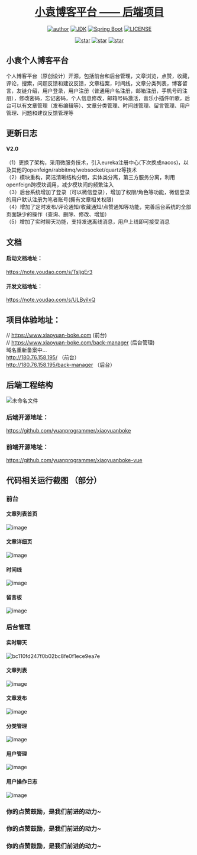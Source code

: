 <h1 align="center"><a href="https://github.com/xiaoyuanboke" target="_blank">小袁博客平台 —— 后端项目</a></h1>
<p align="center">
  <a href="https://blog.csdn.net/weixin_47971206?spm=1000.2115.3001.5343"><img alt="author" src="https://user.xiaoyuan-boke.com/svg/author-xiaoyuan.svg"/></a>
  <a href="https://www.oracle.com/technetwork/java/javase/downloads/index.html"><img alt="JDK" src="https://img.shields.io/badge/jdk1.8.0_131-orange.svg"/></a>
  <a href="https://docs.spring.io/spring-boot/docs/2.2.1.RELEASE/reference/html/"><img alt="Spring Boot" src="https://img.shields.io/badge/Spring Boot-2.1.0.RELEASE-brightgreen.svg"/></a>
  <a href="https://github.com/yuanprogrammer/xiaoyuanboke/blob/master/LICENSE"><img alt="LICENSE" src="https://img.shields.io/github/license/yuanprogrammer/xiaoyuanboke.svg"/></a>
</p>

<p align="center">
  <a href="https://github.com/yuanprogrammer/xiaoyuanboke/stargazers"><img alt="star" src="https://img.shields.io/github/stars/yuanprogrammer/xiaoyuanboke.svg?label=Stars&style=social"/></a>
  <a href="https://github.com/yuanprogrammer/xiaoyuanboke/network/members"><img alt="star" src="https://img.shields.io/github/forks/yuanprogrammer/xiaoyuanboke.svg?label=Fork&style=social"/></a>
  <a href="https://github.com/yuanprogrammer/xiaoyuanboke/watchers"><img alt="star" src="https://img.shields.io/github/watchers/yuanprogrammer/xiaoyuanboke.svg?label=Watch&style=social"/></a>
</p>

## 小袁个人博客平台
个人博客平台（原创设计）开源，包括前台和后台管理，文章浏览，点赞，收藏，评论，搜索，问题反馈和建议反馈，文章档案，时间线，文章分类列表，博客留言，友链介绍，用户登录，用户注册（普通用户名注册，邮箱注册，手机号码注册），修改密码，忘记密码，个人信息修改，邮箱号码激活，音乐小插件听歌，后台可以有文章管理（发布编辑等）、文章分类管理、时间线管理、留言管理、用户管理、问题和建议反馈管理等


## 更新日志
#### V2.0
（1）更换了架构，采用微服务技术，引入eureka注册中心(下次换成nacos)，以及其他的openfeign/rabbitmq/websocket/quartz等技术<br>
（2）模块重构，简洁清晰结构分明，实体类分离，第三方服务分离，利用openfeign跨模块调用，减少模块间的频繁注入<br>
（3）后台系统增加了登录（可以微信登录），增加了权限/角色等功能，微信登录的用户默认注册为笔者账号(拥有文章相关权限)<br>
（4）增加了定时发布/评论通知/收藏通知/点赞通知等功能，完善后台系统的全部页面缺少的操作（查询、删除、修改、增加）<br>
（5）增加了实时聊天功能，支持发送离线消息，用户上线即可接受消息

## 文档
#### 启动文档地址：<br>
https://note.youdao.com/s/TsljgEr3

#### 开发文档地址：<br>
https://note.youdao.com/s/ULByiIxQ


## 项目体验地址：
// https://www.xiaoyuan-boke.com (前台) <br>
// https://www.xiaoyuan-boke.com/back-manager (后台管理)<br>
域名重新备案中...<br>
http://180.76.158.195/ （前台）<br>
http://180.76.158.195/back-manager （后台）<br>

## 后端工程结构

![未命名文件](https://user-images.githubusercontent.com/86464456/201698374-badcbf7c-9625-48ff-9322-7672727e5c2e.png)

### 后端开源地址：
https://github.com/yuanprogrammer/xiaoyuanboke

### 前端开源地址：
https://github.com/yuanprogrammer/xiaoyuanboke-vue


## 代码相关运行截图 （部分）
### 前台

#### 文章列表首页
![image](https://user-images.githubusercontent.com/86464456/172376841-a64ae35e-2acf-41fa-989d-96a31cc0895f.png)

#### 文章详细页
![image](https://user-images.githubusercontent.com/86464456/172376941-986b59ba-cdfe-41a1-bae7-73d18e0bd13f.png)

#### 时间线
![image](https://user-images.githubusercontent.com/86464456/172377042-57aa24da-40bd-43bd-b78a-f790b7b0574d.png)

#### 留言板
![image](https://user-images.githubusercontent.com/86464456/172377122-660a38a8-8ee0-4ce5-acbb-394762a7a3a8.png)

### 后台管理

#### 实时聊天
![bc110fd247f0b02bc8fe0f1ece9ea7e](https://user-images.githubusercontent.com/86464456/204419293-af442fe9-7636-494b-afc9-0a42591280ee.jpg)


#### 文章列表
![image](https://user-images.githubusercontent.com/86464456/172377815-aa19c8ae-4d90-49f9-a852-975195f4a126.png)

#### 文章发布
![image](https://user-images.githubusercontent.com/86464456/172377861-ce433f80-a4f3-475c-9cba-04a1a641e09d.png)

#### 分类管理
![image](https://user-images.githubusercontent.com/86464456/172377959-9b33682f-7c0c-4db3-a047-3d74abe0c1d4.png)

#### 用户管理
![image](https://user-images.githubusercontent.com/86464456/172378087-cda88364-91cf-4bd6-8d05-8d9cc9496d19.png)

#### 用户操作日志
![image](https://user-images.githubusercontent.com/86464456/172378029-adfaecad-b1c3-4854-9e5c-6a451993a0bc.png)


### 你的点赞鼓励，是我们前进的动力~
### 你的点赞鼓励，是我们前进的动力~
### 你的点赞鼓励，是我们前进的动力~
